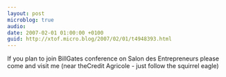 ```yaml
---
layout: post
microblog: true
audio: 
date: 2007-02-01 01:00:00 +0100
guid: http://xtof.micro.blog/2007/02/01/t4948393.html
---
```

If you plan to join BillGates conference on Salon des Entrepreneurs please come and visit me (near theCredit Agricole - just follow the squirrel eagle)
